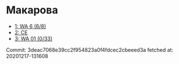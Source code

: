 # Макарова
- [1: WA 6 (6/8)](1.md)
- [2: CE](2.md)
- [3: WA 01 (0/33)](3.md)

Commit: 3deac7068e39cc2f954823a0f4fdcec2cbeeed3a
 fetched at: 20201217-131608
